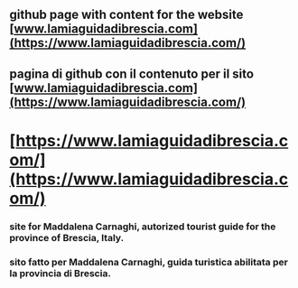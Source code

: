 
## github page with content for the website [www.lamiaguidadibrescia.com](https://www.lamiaguidadibrescia.com/)
## pagina di github con il contenuto per il sito [www.lamiaguidadibrescia.com](https://www.lamiaguidadibrescia.com/)

# [https://www.lamiaguidadibrescia.com/](https://www.lamiaguidadibrescia.com/)

### site for Maddalena Carnaghi, autorized tourist guide for the province of Brescia, Italy.
### sito fatto per Maddalena Carnaghi, guida turistica abilitata per la provincia di Brescia.





